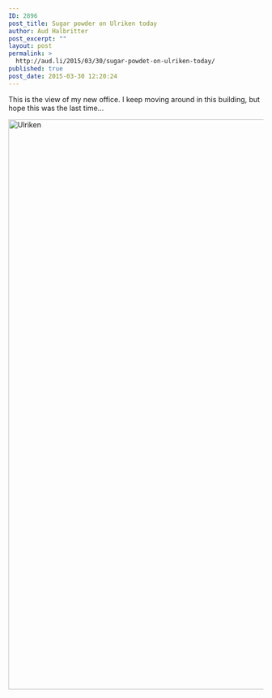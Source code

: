 ```yaml
---
ID: 2896
post_title: Sugar powder on Ulriken today
author: Aud Halbritter
post_excerpt: ""
layout: post
permalink: >
  http://aud.li/2015/03/30/sugar-powdet-on-ulriken-today/
published: true
post_date: 2015-03-30 12:20:24
---
```

This is the view of my new office. I keep moving around in this building, but hope this was the last time...

<a href="http://aud.li/wp-content/uploads/2015/03/Ulriken.jpg"><img class="alignnone size-full wp-image-2917" src="http://aud.li/wp-content/uploads/2015/03/Ulriken.jpg" alt="Ulriken" width="1500" height="1125" /></a>